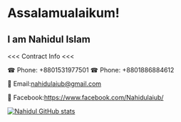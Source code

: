 # Assalamualaikum! 

## I am Nahidul Islam



<<< Contract Info <<<

☎ Phone: +8801531977501
☎ Phone: +8801886884612


📨 Email:nahidulaiub@gmail.com

📲 Facebook:https://www.facebook.com/Nahidulaiub/

[![Nahidul GitHub stats](https://github-readme-stats.vercel.app/api?username=reflection4046&show_icons=true&theme=onedark&count_private=true&findTotalCommits=true&hide=contribs)](https://github.com/reflection4046/github-readme-stats)


